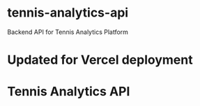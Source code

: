 # tennis-analytics-api
Backend API for Tennis Analytics Platform
# Updated for Vercel deployment
# Tennis Analytics API
